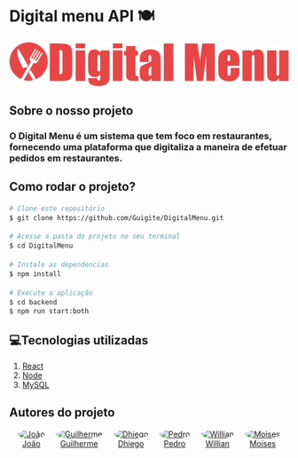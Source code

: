 # **Digital menu API 🍽️**
 ![digitalmenu](./frontend/src/assets/image/digitalmenu2.png)
 ## Sobre o nosso projeto
 ### O Digital Menu é um sistema que tem foco em restaurantes, fornecendo uma plataforma que digitaliza a maneira de efetuar pedidos em restaurantes.

## Como rodar o projeto?

``` bash
# Clone este repositório
$ git clone https://github.com/Guigite/DigitalMenu.git

# Acesse a pasta do projeto no seu terminal
$ cd DigitalMenu

# Instale as dependencias 
$ npm install

# Execute a aplicação
$ cd backend
$ npm run start:both
```

## 💻Tecnologias utilizadas
1. [React](https://react.dev)
2. [Node](https://nodejs.org/en)
3. [MySQL](https://www.mysql.com)

## Autores do projeto

<div style="display: flex; justify-content: center; align-items: center;">
  <a href="https://github.com/JoaoVFAndrade" style="text-align: center; margin-right: 20px;">
    <img src="https://github.com/JoaoVFAndrade.png" alt="João" width="80" style="border-radius: 50%;">
    <br>
    João
  </a>
  <a href="https://github.com/Guigite" style="text-align: center; margin-right: 20px;">
    <img src="https://github.com/Guigite.png" alt="Guilherme" width="80" style="border-radius: 50%;">
    <br>
    Guilherme
  </a>
  <a href="https://github.com/DhiegoFernandes" style="text-align: center; margin-right: 20px;">
    <img src="https://github.com/DhiegoFernandes.png" alt="Dhiego" width="80" style="border-radius: 50%;">
    <br>
    Dhiego
  </a>
  <a href="https://github.com/PedroHenriqueSantosBrasileiro" style="text-align: center; margin-right: 20px;">
    <img src="https://github.com/PedroHenriqueSantosBrasileiro.png" alt="Pedro" width="80" style="border-radius: 50%;">
    <br>
    Pedro
  </a>
  <a href="https://github.com/willtsuchida" style="text-align: center; margin-right: 20px;">
    <img src="https://github.com/willtsuchida.png" alt="Willian" width="80" style="border-radius: 50%;">
    <br>
    Willian
  </a>
  <a href="https://github.com/Moisa10" style="text-align: center;">
    <img src="https://github.com/Moisa10.png" alt="Moises" width="80" style="border-radius: 50%;">
    <br>
    Moises
  </a>
</div>

